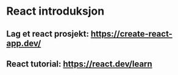 # React introduksjon

## Lag et react prosjekt: https://create-react-app.dev/

## React tutorial: https://react.dev/learn
